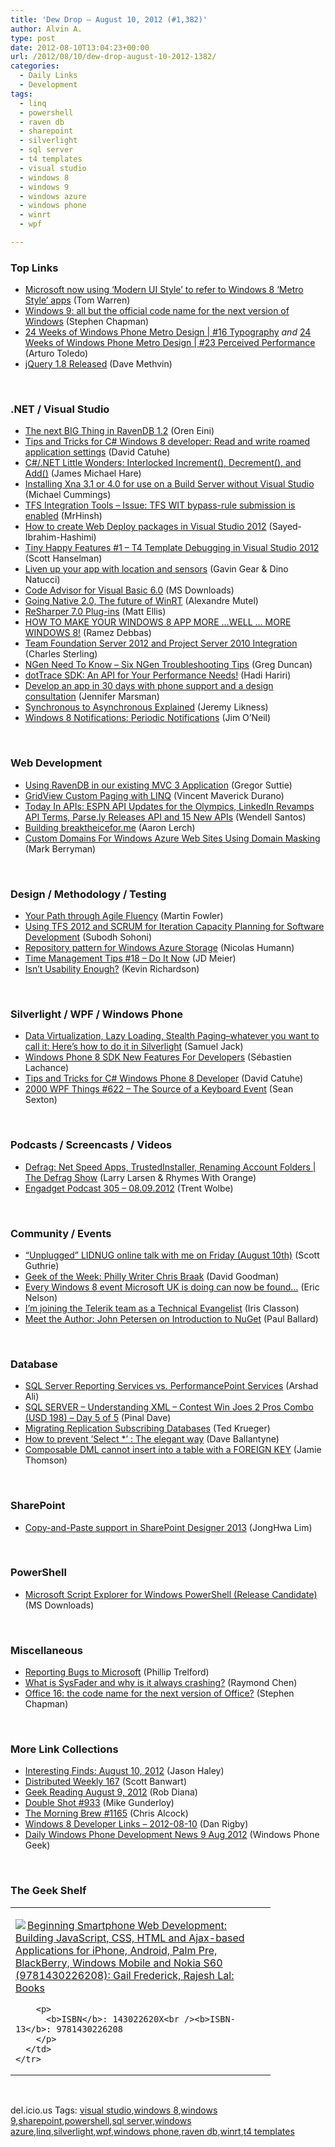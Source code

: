 ```yaml
---
title: 'Dew Drop – August 10, 2012 (#1,382)'
author: Alvin A.
type: post
date: 2012-08-10T13:04:23+00:00
url: /2012/08/10/dew-drop-august-10-2012-1382/
categories:
  - Daily Links
  - Development
tags:
  - linq
  - powershell
  - raven db
  - sharepoint
  - silverlight
  - sql server
  - t4 templates
  - visual studio
  - windows 8
  - windows 9
  - windows azure
  - windows phone
  - winrt
  - wpf

---
```

### <a name="top"></a>Top Links

  * [Microsoft now using &#8216;Modern UI Style&#8217; to refer to Windows 8 &#8216;Metro Style&#8217; apps][1] (Tom Warren)
  * [Windows 9: all but the official code name for the next version of Windows][2] (Stephen Chapman)
  * [24 Weeks of Windows Phone Metro Design | #16 Typography][3] _and_ [24 Weeks of Windows Phone Metro Design | #23 Perceived Performance][4] (Arturo Toledo)
  * [jQuery 1.8 Released][5] (Dave Methvin)

&#160;

### <a name="dotnet"></a>.NET / Visual Studio

  * [The next BIG Thing in RavenDB 1.2][6] (Oren Eini)
  * [Tips and Tricks for C# Windows 8 developer: Read and write roamed application settings][7] (David Catuhe)
  * [C#/.NET Little Wonders: Interlocked Increment(), Decrement(), and Add()][8] (James Michael Hare)
  * [Installing Xna 3.1 or 4.0 for use on a Build Server without Visual Studio][9] (Michael Cummings)
  * [TFS Integration Tools – Issue: TFS WIT bypass-rule submission is enabled][10] (MrHinsh)
  * [How to create Web Deploy packages in Visual Studio 2012][11] (Sayed-Ibrahim-Hashimi)
  * [Tiny Happy Features #1 &#8211; T4 Template Debugging in Visual Studio 2012][12] (Scott Hanselman)
  * [Liven up your app with location and sensors][13] (Gavin Gear & Dino Natucci)
  * [Code Advisor for Visual Basic 6.0][14] (MS Downloads)
  * [Going Native 2.0, The future of WinRT][15] (Alexandre Mutel)
  * [ReSharper 7.0 Plug-ins][16] (Matt Ellis)
  * [HOW TO MAKE YOUR WINDOWS 8 APP MORE …WELL … MORE WINDOWS 8!][17] (Ramez Debbas)
  * [Team Foundation Server 2012 and Project Server 2010 Integration][18] (Charles Sterling)
  * [NGen Need To Know &#8211; Six NGen Troubleshooting Tips][19] (Greg Duncan)
  * [dotTrace SDK: An API for Your Performance Needs!][20] (Hadi Hariri)
  * [Develop an app in 30 days with phone support and a design consultation][21] (Jennifer Marsman)
  * [Synchronous to Asynchronous Explained][22] (Jeremy Likness)
  * [Windows 8 Notifications: Periodic Notifications][23] (Jim O&#8217;Neil)

&#160;

### <a name="web"></a>Web Development

  * [Using RavenDB in our existing MVC 3 Application][24] (Gregor Suttie)
  * [GridView Custom Paging with LINQ][25] (Vincent Maverick Durano)
  * [Today In APIs: ESPN API Updates for the Olympics, LinkedIn Revamps API Terms, Parse.ly Releases API and 15 New APIs][26] (Wendell Santos)
  * [Building breaktheicefor.me][27] (Aaron Lerch)
  * [Custom Domains For Windows Azure Web Sites Using Domain Masking][28] (Mark Berryman)

&#160;

### <a name="design"></a>Design / Methodology / Testing

  * [Your Path through Agile Fluency][29] (Martin Fowler)
  * [Using TFS 2012 and SCRUM for Iteration Capacity Planning for Software Development][30] (Subodh Sohoni)
  * [Repository pattern for Windows Azure Storage][31] (Nicolas Humann)
  * [Time Management Tips #18 &#8211; Do It Now][32] (JD Meier)
  * [Isn’t Usability Enough?][33] (Kevin Richardson)

&#160;

### <a name="silverlight"></a>Silverlight / WPF / Windows Phone

  * [Data Virtualization, Lazy Loading, Stealth Paging–whatever you want to call it: Here’s how to do it in Silverlight][34] (Samuel Jack)
  * [Windows Phone 8 SDK New Features For Developers][35] (Sébastien Lachance)
  * [Tips and Tricks for C# Windows Phone 8 Developer][36] (David Catuhe)
  * <a href="http://wpf.2000things.com/2012/08/10/622-the-source-of-a-keyboard-event/" target="_blank">2000 WPF Things #622 – The Source of a Keyboard Event</a> (Sean Sexton)

&#160;

### <a name="podcasts"></a>Podcasts / Screencasts / Videos

  * [Defrag: Net Speed Apps, TrustedInstaller, Renaming Account Folders | The Defrag Show][37] (Larry Larsen & Rhymes With Orange)
  * [Engadget Podcast 305 &#8211; 08.09.2012][38] (Trent Wolbe)

&#160;

### <a name="events"></a>Community / Events

  * [“Unplugged” LIDNUG online talk with me on Friday (August 10th)][39] (Scott Guthrie)
  * [Geek of the Week: Philly Writer Chris Braak][40] (David Goodman)
  * [Every Windows 8 event Microsoft UK is doing can now be found…][41] (Eric Nelson)
  * [I’m joining the Telerik team as a Technical Evangelist][42] (Iris Classon)
  * [Meet the Author: John Petersen on Introduction to NuGet][43] (Paul Ballard)

&#160;

### <a name="sql"></a>Database

  * [SQL Server Reporting Services vs. PerformancePoint Services][44] (Arshad Ali)
  * [SQL SERVER – Understanding XML – Contest Win Joes 2 Pros Combo (USD 198) – Day 5 of 5][45] (Pinal Dave)
  * [Migrating Replication Subscribing Databases][46] (Ted Krueger)
  * [How to prevent ‘Select *’ : The elegant way][47] (Dave Ballantyne)
  * [Composable DML cannot insert into a table with a FOREIGN KEY][48] (Jamie Thomson)

&#160;

### <a name="sp"></a>SharePoint

  * [Copy-and-Paste support in SharePoint Designer 2013][49] (JongHwa Lim)

&#160;

### <a name="ps"></a>PowerShell

  * [Microsoft Script Explorer for Windows PowerShell (Release Candidate)][50] (MS Downloads)

&#160;

### <a name="misc"></a>Miscellaneous

  * [Reporting Bugs to Microsoft][51] (Phillip Trelford)
  * [What is SysFader and why is it always crashing?][52] (Raymond Chen)
  * [Office 16: the code name for the next version of Office?][53] (Stephen Chapman)

&#160;

### <a name="links"></a>More Link Collections

  * [Interesting Finds: August 10, 2012][54] (Jason Haley)
  * [Distributed Weekly 167][55] (Scott Banwart)
  * [Geek Reading August 9, 2012][56] (Rob Diana)
  * [Double Shot #933][57] (Mike Gunderloy)
  * [The Morning Brew #1165][58] (Chris Alcock)
  * [Windows 8 Developer Links – 2012-08-10][59] (Dan Rigby)
  * [Daily Windows Phone Development News 9 Aug 2012][60] (Windows Phone Geek)

&#160;

### <a name="shelf"></a>The Geek Shelf

<div style="padding-bottom: 0px; margin: 0px; padding-left: 0px; padding-right: 0px; display: inline; float: none; padding-top: 0px" id="scid:7dc1bd33-94bd-46fd-a20b-0131235bcd47:91b7f223-a1f7-4122-a04b-f5345999062a" class="wlWriterEditableSmartContent">
  <table cellspacing="0" cellpadding="2" width="400" border="0" unselectable="on">
    <tr>
      <td valign="top" width="400">
        <p>
          <a title="Beginning Smartphone Web Development: Building JavaScript, CSS, HTML and Ajax-based Applications for iPhone, Android, Palm Pre, BlackBerry, Windows Mobile and Nokia S60 (9781430226208): Gail Frederick, Rajesh Lal: Books" href="http://www.amazon.com/exec/obidos/ASIN/143022620X/alvinashcraft-20"><img data-recalc-dims="1" decoding="async" src="https://i0.wp.com/images.amazon.com/images/P/143022620X.01.MZZZZZZZ.jpg?w=660" border="0" align="left" style="float:left" />Beginning Smartphone Web Development: Building JavaScript, CSS, HTML and Ajax-based Applications for iPhone, Android, Palm Pre, BlackBerry, Windows Mobile and Nokia S60 (9781430226208): Gail Frederick, Rajesh Lal: Books</a>
        </p>
        
        <p>
          <b>ISBN</b>: 143022620X<br /><b>ISBN-13</b>: 9781430226208
        </p>
      </td>
    </tr>
  </table>
</div>

&#160;

<div style="padding-bottom: 0px; margin: 0px; padding-left: 0px; padding-right: 0px; display: inline; float: none; padding-top: 0px" id="scid:0767317B-992E-4b12-91E0-4F059A8CECA8:b88c2be9-2e47-4be3-88ce-300e68a67bc8" class="wlWriterEditableSmartContent">
  del.icio.us Tags: <a href="http://del.icio.us/popular/visual+studio" rel="tag">visual studio</a>,<a href="http://del.icio.us/popular/windows+8" rel="tag">windows 8</a>,<a href="http://del.icio.us/popular/windows+9" rel="tag">windows 9</a>,<a href="http://del.icio.us/popular/sharepoint" rel="tag">sharepoint</a>,<a href="http://del.icio.us/popular/powershell" rel="tag">powershell</a>,<a href="http://del.icio.us/popular/sql+server" rel="tag">sql server</a>,<a href="http://del.icio.us/popular/windows+azure" rel="tag">windows azure</a>,<a href="http://del.icio.us/popular/linq" rel="tag">linq</a>,<a href="http://del.icio.us/popular/silverlight" rel="tag">silverlight</a>,<a href="http://del.icio.us/popular/wpf" rel="tag">wpf</a>,<a href="http://del.icio.us/popular/windows+phone" rel="tag">windows phone</a>,<a href="http://del.icio.us/popular/raven+db" rel="tag">raven db</a>,<a href="http://del.icio.us/popular/winrt" rel="tag">winrt</a>,<a href="http://del.icio.us/popular/t4+templates" rel="tag">t4 templates</a>
</div>

 [1]: http://www.theverge.com/2012/8/10/3232921/microsoft-modern-ui-style-metro-style-replacement
 [2]: http://feedproxy.google.com/~r/msftkitchenfeed/~3/u5j3IdFKSYk/windows-9-all-but-the-official-code-name-for-the-next-version-of-windows.html
 [3]: http://ux.artu.tv/?p=247
 [4]: http://ux.artu.tv/?p=254
 [5]: http://blog.jquery.com/2012/08/09/jquery-1-8-released/
 [6]: http://feedproxy.google.com/~r/AyendeRahien/~3/7ZzEqFNFyKU/the-next-big-thing-in-ravendb-1-2
 [7]: http://blogs.msdn.com/b/eternalcoding/archive/2012/08/09/tips-and-tricks-for-c-windows-8-developer-read-and-write-roamed-application-settings.aspx
 [8]: http://feedproxy.google.com/~r/BlackRabbitCoder/~3/Oxnoogzwu00/c.net-little-wonders-interlocked-increment-decrement-and-add.aspx
 [9]: http://feedproxy.google.com/~r/Mathoms/~3/G7b5_VroGeE/installing-xna-3.1-or-4.0-for-use-on-a-build.aspx
 [10]: http://feedproxy.google.com/~r/MartinHinshelwood/~3/U8UP0VihBF0/
 [11]: http://blogs.msdn.com/b/webdev/archive/2012/08/09/how-to-create-web-deploy-packages-in-visual-studio-2012.aspx
 [12]: http://feedproxy.google.com/~r/ScottHanselman/~3/thWG8Oa0dS4/TinyHappyFeatures1T4TemplateDebuggingInVisualStudio2012.aspx
 [13]: http://blogs.msdn.com/b/windowsappdev/archive/2012/08/09/liven-up-your-app-with-location-and-sensors.aspx
 [14]: http://www.microsoft.com/en-us/download/details.aspx?id=1222&WT.mc_id=rss_alldownloads_all
 [15]: http://code4k.blogspot.com/2012/08/going-native-20-future-of-winrt.html
 [16]: http://blogs.jetbrains.com/dotnet/2012/08/resharper-70-plug-ins/
 [17]: http://blogs.msdn.com/b/cdnstudents/archive/2012/08/09/how-to-make-your-windows-8-app-looks-metro.aspx
 [18]: http://blogs.msdn.com/b/visualstudioalm/archive/2012/08/09/team-foundation-server-2012-and-project-server-2010-integration.aspx
 [19]: http://coolthingoftheday.blogspot.com/2012/08/ngen-need-to-know-six-ngen.html
 [20]: http://blogs.jetbrains.com/dotnet/2012/08/dottrace-sdk-an-api-for-your-performance-needs/
 [21]: http://feedproxy.google.com/~r/JenniferMarsman/~3/jWI4D-_y0Ro/develop-an-app-in-30-days-with-phone-support-and-a-design-consultation.aspx
 [22]: http://feedproxy.google.com/~r/CSharperImage/~3/zKqW1pCkeiQ/synchronous-to-asynchronous-explained.html
 [23]: http://blogs.msdn.com/b/jimoneil/archive/2012/08/09/windows-8-notifications-periodic-notifications.aspx
 [24]: http://gregorsuttie.com/2012/08/09/using-ravendb-in-our-existing-mvc-3-application
 [25]: http://feedproxy.google.com/~r/geekswithblogs/~3/kVABAjMZX-Y/gridview-custom-paging-with-linq.aspx
 [26]: http://feedproxy.google.com/~r/ProgrammableWeb/~3/7iie-xdxeok/
 [27]: http://feedproxy.google.com/~r/aaronlerch/~3/Nf58RxZC7xE/
 [28]: http://www.cloudydeveloper.com/?p=2301
 [29]: http://martinfowler.com/articles/agileFluency.html
 [30]: http://feedproxy.google.com/~r/netCurryRecentArticles/~3/YeLoxP1wl-4/ShowArticle.aspx
 [31]: http://blog.humann.info/post/2012/08/10/Repository-pattern-for-Windows-Azure-Storage.aspx
 [32]: http://feedproxy.google.com/~r/jmeier/~3/HyI-poxWTW4/time-management-tips-18-do-it-now.aspx
 [33]: http://www.infragistics.com/community/blogs/ux/archive/2012/08/09/isn-t-usability-enough.aspx
 [34]: http://feedproxy.google.com/~r/HibernatingRhinos/~3/bnhH2zRFnZ8/data-virtualization-lazy-loading-stealth-pagingndash-whatever-you-want-to-call-it-herersquo-s-how-to-do-it-in-silverlight
 [35]: http://mobile.dzone.com/articles/windows-phone-8-sdk-new
 [36]: http://mobile.dzone.com/articles/tips-and-tricks-c-windows
 [37]: http://channel9.msdn.com/Shows/The-Defrag-Show/Defrag-Net-Speed-Apps-TrustedInstaller-Renaming-Account-Folders
 [38]: http://www.engadget.com/2012/08/09/engadget-podcast-305-08-09-2012/
 [39]: http://weblogs.asp.net/scottgu/archive/2012/08/09/unplugged-lidnug-online-talk-with-me-on-friday-august-10th.aspx
 [40]: http://geekadelphia.com/2012/08/09/geek-of-the-week-philly-writer-chris-braak/
 [41]: http://feedproxy.google.com/~r/IUpdateable/~3/W58SDMp9nNg/
 [42]: http://www.irisclasson.com/2012/08/09/im-joining-the-telerik-team-as-a-technical-evangelist/
 [43]: http://blog.pluralsight.com/2012/08/09/meet-the-author-john-petersen-on-introduction-to-nuget/
 [44]: http://feedproxy.google.com/~r/MSSQLTips-LatestSqlServerTips/~3/wB2aZlKu68U/tip.asp
 [45]: http://blog.sqlauthority.com/2012/08/10/sql-server-understanding-xml-contest-win-joes-2-pros-combo-usd-198-day-5-of-5/
 [46]: http://blogs.lessthandot.com/index.php/DataMgmt/DBAdmin/migrating-replication-subscribing-databases
 [47]: http://sqlblogcasts.com/blogs/sqlandthelike/archive/2012/08/09/how-to-prevent-select-the-elegant-way.aspx
 [48]: http://feedproxy.google.com/~r/jamiet/~3/x-2ZIuODHY4/composable-dml-cannot-insert-into-a-table-with-a-foreign-key.aspx
 [49]: http://blogs.msdn.com/b/sharepointdesigner/archive/2012/08/10/copy-and-paste-support-in-sharepoint-designer-2013.aspx
 [50]: http://www.microsoft.com/en-us/download/details.aspx?id=29101&WT.mc_id=rss_alldownloads_all
 [51]: http://www.trelford.com/blog/post/Blackhole.aspx
 [52]: http://blogs.msdn.com/b/oldnewthing/archive/2012/08/09/10334564.aspx
 [53]: http://feedproxy.google.com/~r/msftkitchenfeed/~3/qPtsW4milKE/office-16-the-code-name-for-the-next-version-of-office.html
 [54]: http://jasonhaley.com/blog/post.aspx?id=33de984a-d962-4cfb-abb3-23ba8be7b505
 [55]: http://feedproxy.google.com/~r/roguetechnology/~3/T_n9lAmKud0/
 [56]: http://feedproxy.google.com/~r/RegularGeek/~3/u2wIqTg-Yu8/
 [57]: http://afreshcup.com/home/2012/8/10/double-shot-933.html
 [58]: http://feedproxy.google.com/~r/ReflectivePerspective/~3/OMuf9m7AQRk/
 [59]: http://danrigby.com/2012/08/09/windows-8-developer-links-2012-08-10/
 [60]: http://feedproxy.google.com/~r/Windowsphonegeek/~3/W3-7qIu8yS4/daily-windows-phone-development-news-9-aug-2012